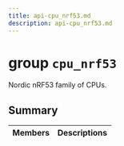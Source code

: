 ```yaml
---
title: api-cpu_nrf53.md
description: api-cpu_nrf53.md
---
```

# group `cpu_nrf53` 

Nordic nRF53 family of CPUs.

## Summary

 Members                        | Descriptions                                
--------------------------------|---------------------------------------------

